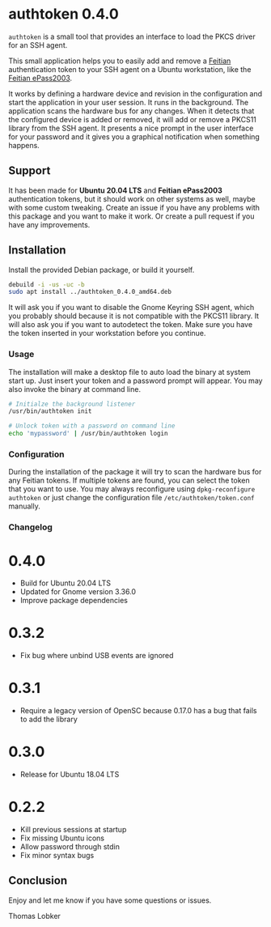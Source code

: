 # authtoken 0.4.0
`authtoken` is a small tool that provides an interface to load the PKCS driver for an SSH agent.

This small application helps you to easily add and remove a [Feitian](http://www.ftsafe.com/) authentication token to your
SSH agent on a Ubuntu workstation, like the [Feitian ePass2003](http://www.ftsafe.com/products/PKI/Standard).

It works by defining a hardware device and revision in the configuration and start the
application in your user session. It runs in the background. The application scans the hardware
bus for any changes. When it detects that the configured device is added or removed, it will add
or remove a PKCS11 library from the SSH agent. It presents a nice prompt in the user interface
for your password and it gives you a graphical notification when something happens.

## Support
It has been made for **Ubuntu 20.04 LTS** and **Feitian ePass2003** authentication tokens, but it should
work on other systems as well, maybe with some custom tweaking. Create an issue if you have any problems
with this package and you want to make it work. Or create a pull request if you have any improvements.

## Installation
Install the provided Debian package, or build it yourself.

```bash
debuild -i -us -uc -b
sudo apt install ../authtoken_0.4.0_amd64.deb
```

It will ask you if you want to disable the Gnome Keyring SSH agent, which you probably should because it
is not compatible with the PKCS11 library. It will also ask you if you want to autodetect the token. Make
sure you have the token inserted in your workstation before you continue.

### Usage
The installation will make a desktop file to auto load the binary at system start up. Just insert your
token and a password prompt will appear. You may also invoke the binary at command line.

```bash
# Initialze the background listener
/usr/bin/authtoken init

# Unlock token with a password on command line
echo 'mypassword' | /usr/bin/authtoken login
```

### Configuration
During the installation of the package it will try to scan the hardware bus for any Feitian tokens. If
multiple tokens are found, you can select the token that you want to use. You may always reconfigure
using `dpkg-reconfigure authtoken` or just change the configuration file `/etc/authtoken/token.conf` manually.

### Changelog

# 0.4.0

* Build for Ubuntu 20.04 LTS
* Updated for Gnome version 3.36.0
* Improve package dependencies

# 0.3.2

* Fix bug where unbind USB events are ignored

# 0.3.1

* Require a legacy version of OpenSC because 0.17.0 has a bug that fails to add the library

# 0.3.0

* Release for Ubuntu 18.04 LTS

# 0.2.2

* Kill previous sessions at startup
* Fix missing Ubuntu icons
* Allow password through stdin
* Fix minor syntax bugs

## Conclusion
Enjoy and let me know if you have some questions or issues.

Thomas Lobker
